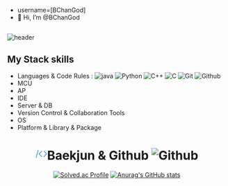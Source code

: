 - username=[BChanGod]
- 👋 Hi, I’m @BChanGod
##
  
![header](https://capsule-render.vercel.app/api?type=venom&color=0:121481,100:b678c4&height=300&section=header&text=Language&fontSize=90)
## My Stack skills
- Languages & Code Rules : ![java](https://img.shields.io/badge/java-2F2625?style=for-the-badge&logo=coffeescript) ![Python](https://img.shields.io/badge/Python-ECD53F?style=for-the-badge&logo=Python&logoColor=black) ![C++](https://img.shields.io/badge/C++-00599C?style=for-the-badge&logo=Cplusplus) ![C](https://img.shields.io/badge/C-033963?style=for-the-badge&logo=C) ![Git](https://img.shields.io/badge/git-F05032?style=for-the-badge&logo=git&logoColor=white) ![Github](https://img.shields.io/badge/github-181717?style=for-the-badge&logo=github)
- MCU
- AP
- IDE
- Server & DB
- Version Control & Collaboration Tools	   
- OS	  
- Platform & Library & Package
<div align="center">
  
# <img src="./baekjun.png" alt="Baekjun" width="27" height="27"/>Baekjun & Github <img src="./github.svg" alt="Github" width="27" height="27"/>

[![Solved.ac Profile](http://mazassumnida.wtf/api/v2/generate_badge?boj=lbc998)](https://solved.ac/lbc998/)
[![Anurag's GitHub stats](https://github-readme-stats.vercel.app/api?username=BChanGod)](https://github.com/BChanGod/github-readme-stats)






<!---
BChanGod/BChanGod is a ✨ special ✨ repository because its `README.md` (this file) appears on your GitHub profile.
You can click the Preview link to take a look at your changes.
--->
